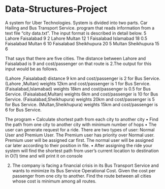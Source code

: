 # Data-Structures-Project

A system for Uber Technologies. System is divided into two parts. Car Hailing and Bus Transport Service. program that reads information from a text file “city data.txt”. The input format is described in detail below.
5
Lahore 	Faisalabad	9	2
Lahore 	Multan	12	1
Faisalabad	Islamabad	18	0.5
Faisalabad	Multan	6	10
Faisalabad	Sheikhupura	20	5
Multan	Sheikhupura	15	6

That says that there are five cities. The distance between Lahore and Faisalabad is 9 and cost/passenger on that route is 2.The output for this input would be as follows. 

(Lahore ,Faisalabad) distance 9 km and cost/passenger is 2 for Bus Service.
(Lahore ,Multan) weights 12km and cost/passenger is 1 for Bus Service.
(Faisalabad,Islamabad) weights 18km and cost/passenger is 0.5 for Bus Service.
(Faisalabad,Multan) weights 6km and cost/passenger is 10 for Bus Service.
(Faisalabad,Sheikhupura) weights 20km and cost/passenger is 5 for Bus Service.
(Multan,Sheikhupura) weights 15km and cost/passenger is 6 for Bus Service.

The program 
•	Calculate shortest path from each city to another city
•	Find the path from one city to another city with minimum number of hops
•	The user can generate request for a ride. There are two types of user: Normal User and Premium User. The Premium user has priority over Normal user. Premium user will be assigned car first. The normal user will be assigned car later according to their position in file. 
•	After assigning the ride your system will find the shortest path from user’s current location to destination in O(1) time and will print it on console

2.	The company is facing a financial crisis in its Bus Transport Service and wants to minimize its Bus Service Operational Cost. Given the cost per passenger from one city to another. Find the route between all cities whose cost is minimum among all routes.


